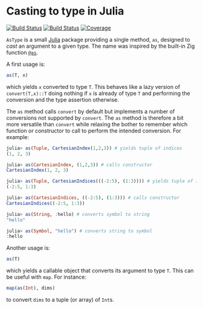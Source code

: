 # Casting to type in Julia

[![Build Status](https://github.com/emmt/AsType.jl/actions/workflows/CI.yml/badge.svg?branch=main)](https://github.com/emmt/AsType.jl/actions/workflows/CI.yml?query=branch%3Amain) [![Build Status](https://ci.appveyor.com/api/projects/status/github/emmt/AsType.jl?svg=true)](https://ci.appveyor.com/project/emmt/AsType-jl) [![Coverage](https://codecov.io/gh/emmt/AsType.jl/branch/main/graph/badge.svg)](https://codecov.io/gh/emmt/AsType.jl)

`AsType` is a small [Julia](https://www.julialang.org) package providing a
single method, `as`, designed to *cast* an argument to a given type. The name
was inspired by the built-in Zig function
[`@as`](https://ziglang.org/documentation/master/#as).

A first usage is:

``` julia
as(T, x)
```

which yields `x` converted to type `T`. This behaves like a lazy version of
`convert(T,x)::T` doing nothing if `x` is already of type `T` and performing
the conversion and the type assertion otherwise.

The `as` method calls `convert` by default but implements a number of
conversions not supported by `convert`. The `as` method is therefore a bit more
versatile than `convert` while relaxing the bother to remember which function
or constructor to call to perform the intended conversion. For example:

``` julia
julia> as(Tuple, CartesianIndex(1,2,3)) # yields tuple of indices
(1, 2, 3)

julia> as(CartesianIndex, (1,2,3)) # calls constructor
CartesianIndex(1, 2, 3)

julia> as(Tuple, CartesianIndices(((-2:5), (1:3)))) # yields tuple of index ranges
(-2:5, 1:3)

julia> as(CartesianIndices, ((-2:5), (1:3))) # calls constructor
CartesianIndices((-2:5, 1:3))

julia> as(String, :hello) # converts symbol to string
"hello"

julia> as(Symbol, "hello") # converts string to symbol
:hello
```

Another usage is:

``` julia
as(T)
```

which yields a callable object that converts its argument to type `T`. This can
be useful with `map`. For instance:

``` julia
map(as(Int), dims)
```

to convert `dims` to a tuple (or array) of `Int`s.
